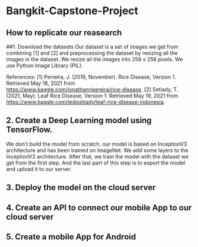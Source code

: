# Bangkit-Capstone-Project
## How to replicate our reasearch

##1. Download the datasets
Our dataset is a set of images we get from combining [1] and [2] and preprocessing the dataset by resizing all the images in the dataset. We resize all the images into 256 x 256 pixels. 
We use Python Image Library (PIL).

References:
[1] Perreira, J. (2019, November). Rice Disease, Version 1. Retrieved May 18, 2021 from https://www.kaggle.com/jonathanrjpereira/rice-disease.
[2] Setiady, T. (2021, May). Leaf Rice Disease, Version 1. Retrieved May 19, 2021 from https://www.kaggle.com/tedisetiady/leaf-rice-disease-indonesia.

## 2. Create a Deep Learning model using TensorFlow.
We don't build the model from scratch, our model is based on InceptionV3 architecture and has been trained on ImageNet. We add some layers to the InceptionV3 architecture.
After that, we train the model with the dataset we get from the first step. And the last part of this step is to export the model and upload it to our server.

## 3. Deploy the model on the cloud server

## 4. Create an API to connect our mobile App to our cloud server

## 5. Create a mobile App for Android


